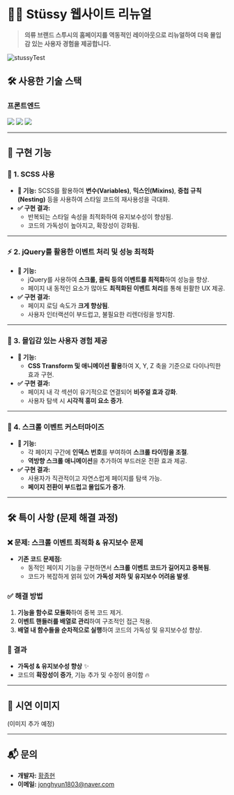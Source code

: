 # 🏄‍♂️ Stüssy 웹사이트 리뉴얼

> **의류 브랜드 스투시의 홈페이지를 역동적인 레이아웃으로 리뉴얼하여 더욱 몰입감 있는 사용자 경험을 제공합니다.**

![stussyTest](https://github.com/user-attachments/assets/dc7b6fa1-9db6-41f0-b8a9-3bce4791c4ed)


## 🛠️ 사용한 기술 스택
### 프론트엔드
<img src="https://img.shields.io/badge/html5-E34F26?style=for-the-badge&logo=html5&logoColor=white"> <img src="https://img.shields.io/badge/sass-CC6699?style=for-the-badge&logo=sass&logoColor=white"> <img src="https://img.shields.io/badge/jquery-0769AD?style=for-the-badge&logo=jquery&logoColor=white"> 

---

## 🚀 구현 기능

### 🎨 1. SCSS 사용
- **🔹 기능:** SCSS를 활용하여 **변수(Variables)**, **믹스인(Mixins)**, **중첩 규칙(Nesting)** 등을 사용하여 스타일 코드의 재사용성을 극대화.
- **✅ 구현 결과:**
  - 반복되는 스타일 속성을 최적화하여 유지보수성이 향상됨.
  - 코드의 가독성이 높아지고, 확장성이 강화됨.

---

### ⚡ 2. jQuery를 활용한 이벤트 처리 및 성능 최적화
- **🔹 기능:** 
  - jQuery를 사용하여 **스크롤, 클릭 등의 이벤트를 최적화**하여 성능을 향상.
  - 페이지 내 동적인 요소가 많아도 **최적화된 이벤트 처리**를 통해 원활한 UX 제공.
- **✅ 구현 결과:**
  - 페이지 로딩 속도가 **크게 향상됨**.
  - 사용자 인터랙션이 부드럽고, 불필요한 리렌더링을 방지함.

---

### 🌟 3. 몰입감 있는 사용자 경험 제공
- **🔹 기능:**
  - **CSS Transform 및 애니메이션 활용**하여 X, Y, Z 축을 기준으로 다이나믹한 효과 구현.
- **✅ 구현 결과:**
  - 페이지 내 각 섹션이 유기적으로 연결되어 **비주얼 효과 강화**.
  - 사용자 탐색 시 **시각적 흥미 요소 증가**.

---

### 🔄 4. 스크롤 이벤트 커스터마이즈
- **🔹 기능:**
  - 각 페이지 구간에 **인덱스 번호**를 부여하여 **스크롤 타이밍을 조절**.
  - **역방향 스크롤 애니메이션**을 추가하여 부드러운 전환 효과 제공.
- **✅ 구현 결과:**
  - 사용자가 직관적이고 자연스럽게 페이지를 탐색 가능.
  - **페이지 전환이 부드럽고 몰입도가 증가**.

---

## 🛠️ 특이 사항 (문제 해결 과정)

### ❌ 문제: 스크롤 이벤트 최적화 & 유지보수 문제
- **기존 코드 문제점:**
  - 동적인 페이지 기능을 구현하면서 **스크롤 이벤트 코드가 길어지고 중복됨**.
  - 코드가 복잡하게 얽혀 있어 **가독성 저하 및 유지보수 어려움 발생**.

### ✅ 해결 방법
1. **기능을 함수로 모듈화**하여 중복 코드 제거.
2. **이벤트 핸들러를 배열로 관리**하여 구조적인 접근 적용.
3. **배열 내 함수들을 순차적으로 실행**하여 코드의 가독성 및 유지보수성 향상.

### 🎯 결과
- **가독성 & 유지보수성 향상** ✨
- 코드의 **확장성이 증가**, 기능 추가 및 수정이 용이함 🔥

---

## 📸 시연 이미지
(이미지 추가 예정)

---

## 📬 문의
- **개발자:** [황종현](https://github.com/HyunWeb)
- **이메일:** jonghyun1803@naver.com
